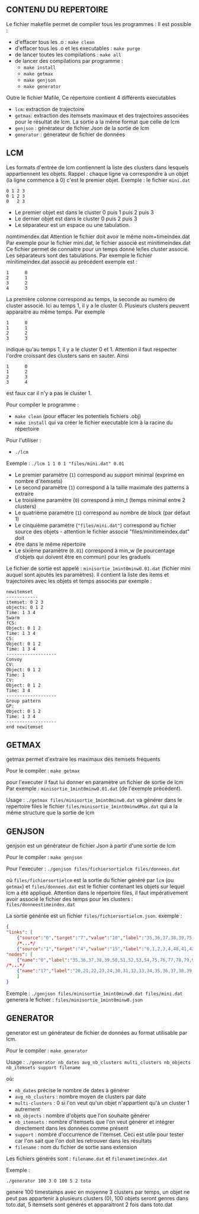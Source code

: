 CONTENU DU REPERTOIRE
--------------------------------------------------- 

Le fichier makefile permet de compiler tous les programmes :
Il est possible :
- d'effacer tous les .o : `make clean`
- d'effacer tous les .o et les executables : `make purge`
- de lancer toutes les compilations : `make all`
- de lancer des compilations par programme :
	- `make install`
	- `make getmax`
	- `make genjson`
	- `make generator`

Outre le fichier Mafile, Ce répertoire contient 4 différents executables
- `lcm`: extraction de trajectoire
- `getmax`: extraction des itemsets maximaux et des trajectoires associées pour le résultat de lcm. La sortie a la même format que celle de lcm
- `genjson` : générateur de fichier Json de la sortie de lcm
- `generator` : génerateur de fichier de données


LCM
---------------------------------------------------

Les formats d'entrée de lcm contiennent la liste des clusters dans lesquels appartiennent les objets. Rappel : chaque ligne va correspondre à 
un objet (la ligne commence à 0) c'est le premier objet.
Exemple : 
le fichier `mini.dat`

	0 1 2 3
	0 1 2 3
	0   2 3
	
- Le premier objet est dans le cluster 0 puis 1 puis 2 puis 3
- Le dernier objet est dans le cluster 0 puis 2 puis 3
- Le séparateur est un espace ou une tabulation.

nomtimendex.dat
Attention le fichier doit avoir le même nom+timeindex.dat 
Par exemple pour le fichier mini.dat, le fichier associé est minitimeindex.dat
Ce fichier permet de connaitre pour un temps donné le/les cluster associé.
Les séparateurs sont des tabulations.
Par exemple le fichier minitimeindex.dat associé au précédent exemple est :

 	1      0
  	2      1
  	3      2
  	4      3
	
La première colonne correspond au temps, la seconde au numéro de cluster associé. Ici au temps 1, il y a le cluster 0. Plusieurs clusters peuvent 
apparaitre au même temps. Par exemple

 	1      0
  	1      1
  	2      2
  	3      3
	
indique qu'au temps 1, il y a le cluster 0 et 1.
Attention il faut respecter l'ordre croissant des clusters sans en sauter. 
Ainsi 

 	1      0
  	1      2
  	2      3
  	3      4

est faux car il n'y a pas le cluster 1.


Pour compiler le programme : 
- `make clean` (pour effacer les potentiels fichiers .obj)
- `make install` qui va créer le fichier executable lcm à la racine du répertoire


Pour l'utiliser : 
- `./lcm`

Exemple : 
`./lcm 1 1 0 1 "files/mini.dat" 0.01`

- Le premier paramètre (`1`) correspond au support minimal (exprimé en nombre d'itemsets)
- Le second paramètre (`1`) correspond à la taille maximale des patterns à extraire
- Le troisième paramètre (`0`) correspond à min_t (temps minimal entre 2 clusters)
- Le quatrième paramètre (`1`) correspond au nombre de block (par défaut 1)
- Le cinquième paramètre (`"files/mini.dat"`) correspond au fichier source des objets - attention le fichier associé "files/minitimeindex.dat" doit 
- être dans le même répertoire
- Le sixième paramètre (`0.01`) correspond à min_w (le pourcentage d'objets qui doivent être en commun) pour les graduels

Le fichier de sortie est appelé : `minisortie_1mint0minw0.01.dat` (fichier mini auquel sont ajoutés les paramètres).
Il contient la liste des items et trajectoires avec les objets et temps associés
par exemple :

```
newitemset
------------
itemset: 0 2 3 
objects: 0 1 2 
Time: 1 3 4 
Swarm
fCS: 
Object: 0 1 2 
Time: 1 3 4 
CS: 
Object: 0 1 2 
Time: 1 3 4 
-------------------
Convoy
CV: 
Object: 0 1 2 
Time: 1 
CV: 
Object: 0 1 2 
Time: 3 4 
-------------------
Group pattern
GP: 
Object: 0 1 2 
Time: 1 3 4 
-------------------
end newitemset
```

GETMAX
-------
getmax permet d'extraire les maximaux des itemsets fréquents

Pour le compiler : `make getmax`

pour l'executer il faut lui donner en paramètre un fichier de sortie de lcm
Par exemple : `minisortie_1mint0minw0.01.dat` (de l'exemple précédent).

Usage : `./getmax files/minisortie_1mint0minw0.dat`
va générer dans le repertoire files le fichier `files/minisortie_1mint0minw0Max.dat` qui a la même structure que la sortie de lcm


GENJSON
-------
genjson est un générateur de fichier Json à partir d'une sortie de lcm

Pour le compiler : `make genjson`

Pour l'executer : `./genjson files/fichiersortielcm files/donnees.dat`

où `files/fichiersortielcm` est la sortie du fichier généré par `lcm` (ou `getmax`) et `files/donnees.dat` est le fichier contenant les objets 
sur lequel lcm a été appliqué. Attention dans le répertoire files, il faut impérativement avoir associé le fichier des temps pour les 
clusters : `files/donneestimeindex.dat`

La sortie générée est un fichier `files/fichiersortielcm.json`.
exemple :
```json
{
"links": [
	{"source":"0","target":"7","value":"10","label":"35,36,37,38,39,75,76,77,78,79"},
	/*...*/
	{"source":"1","target":"4","value":"15","label":"0,1,2,3,4,40,41,42,43,44,55,56,57,58,59"}],
"nodes": [
	{"name":"0","label":"35,36,37,38,39,50,51,52,53,54,75,76,77,78,79,90,91,92,93,94","time":"1"},
/*...*/
	{"name":"17","label":"20,21,22,23,24,30,31,32,33,34,35,36,37,38,39,45,46,47,48,49,50,51,52,53,54,65,66,67,68,69,75,76,77,78,79,90,91,92,93,94","time":"9"}
	]
}
```

Exemple : `./genjson files/minisortie_1mint0minw0.dat files/mini.dat`
generera le fichier : `files/minisortie_1mint0minw0.json`


GENERATOR
---------
generator est un générateur de fichier de données au format utilisable par lcm.

Pour le compiler : `make generator`

Usage :
`./generator nb_dates avg_nb_clusters multi_clusters nb_objects nb_itemsets support filename`

où:
- `nb_dates` précise le nombre de dates à générer
- `avg_nb_clusters` : nombre moyen de clusters par date
- `multi-clusters` : 0 si l'on veut qu'un objet n'appartient qu'à un cluster 1 autrement
- `nb_objects` : nombre d'objets que l'on souhaite générer
- `nb_itemsets` : nombre d'itemsets que l'on veut générer et intégrer directement dans les données comme présent
- `support` : nombre d'occurrence de l'itemset. Ceci est utile pour tester car l'on sait que l'on doit les retrouver dans les résultats
- `filename` : nom du fichier de sortie sans extension

Les fichiers générés sont : `filename.dat` et `filenametimeindex.dat`


Exemple : 

`./generator 100 3 O 100 5 2 toto`

genere 100 timestamps avec en moyenne 3 clusters par temps, un objet ne peut pas appartenir à plusieurs clusters (0), 100 objets 
seront genres dans toto.dat, 5 itemsets sont générés et apparaitront 2 fois dans toto.dat

